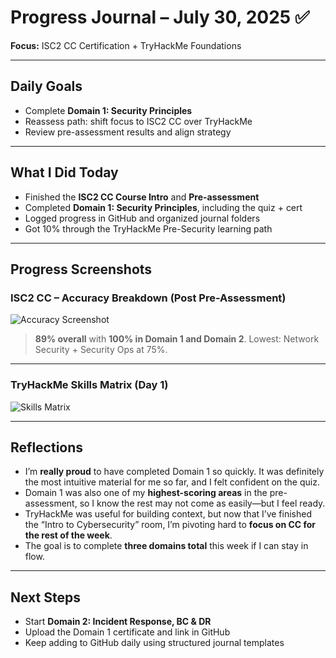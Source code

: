 # Progress Journal – July 30, 2025 ✅  
**Focus:** ISC2 CC Certification + TryHackMe Foundations

---

## Daily Goals
- Complete **Domain 1: Security Principles**  
- Reassess path: shift focus to ISC2 CC over TryHackMe  
- Review pre-assessment results and align strategy

---

## What I Did Today

- Finished the **ISC2 CC Course Intro** and **Pre-assessment**
- Completed **Domain 1: Security Principles**, including the quiz + cert
- Logged progress in GitHub and organized journal folders
- Got 10% through the TryHackMe Pre-Security learning path

---

## Progress Screenshots

### ISC2 CC – Accuracy Breakdown (Post Pre-Assessment)
![Accuracy Screenshot](../assets.md/cc-pre-assessment-accuracy)

> **89% overall** with **100% in Domain 1 and Domain 2**. Lowest: Network Security + Security Ops at 75%.

---

### TryHackMe Skills Matrix (Day 1)
![Skills Matrix](../assets.md/tryhackme-skills-matrix)

---

## Reflections

- I’m **really proud** to have completed Domain 1 so quickly. It was definitely the most intuitive material for me so far, and I felt confident on the quiz.
- Domain 1 was also one of my **highest-scoring areas** in the pre-assessment, so I know the rest may not come as easily—but I feel ready.
- TryHackMe was useful for building context, but now that I’ve finished the “Intro to Cybersecurity” room, I’m pivoting hard to **focus on CC for the rest of the week**.
- The goal is to complete **three domains total** this week if I can stay in flow.

---

## Next Steps

- Start **Domain 2: Incident Response, BC & DR**
- Upload the Domain 1 certificate and link in GitHub
- Keep adding to GitHub daily using structured journal templates

